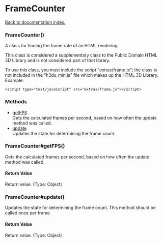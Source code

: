 # FrameCounter

[Back to documentation index.](index.md)

### FrameCounter() <a id='FrameCounter'></a>

A class for finding the frame rate of an HTML rendering.

This class is considered a supplementary class to the
Public Domain HTML 3D Library and is not considered part of that
library.

To use this class, you must include the script "extras/frame.js"; the
class is not included in the "h3du_min.js" file which makes up
the HTML 3D Library. Example:

    <script type="text/javascript" src="extras/frame.js"></script>

### Methods

* [getFPS](#FrameCounter_FrameCounter_getFPS)<br>Gets the calculated frames per second, based
on how often the update method was called.
* [update](#FrameCounter_FrameCounter_update)<br>Updates the state for determining the frame count.

### FrameCounter#getFPS() <a id='FrameCounter_FrameCounter_getFPS'></a>

Gets the calculated frames per second, based
on how often the update method was called.

#### Return Value

Return value. (Type: Object)

### FrameCounter#update() <a id='FrameCounter_FrameCounter_update'></a>

Updates the state for determining the frame count.
This method should be called once per frame.

#### Return Value

Return value. (Type: Object)
